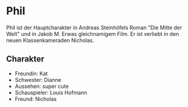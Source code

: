 # Phil

Phil ist der Hauptcharakter in Andreas Steinhöfels Roman "Die Mitte der Welt" und in Jakob M. Erwas gleichnamigem Film. Er ist verliebt in den neuen Klassenkameraden Nicholas.

## Charakter

* Freundin: Kat
* Schwester: Dianne
* Aussehen: super cute
* Schauspieler: Louis Hofmann
* Freund: Nicholas